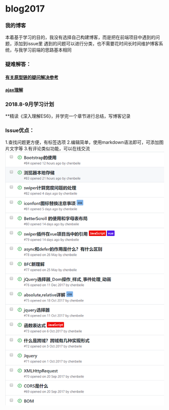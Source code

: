 # blog2017
### 我的博客
本着基于学习的目的，我没有选择自己构建博客，而是把在前端项目中遇到的问题，添加到issue里
遇到的问题可以进行分类，也不需要花时间长时间维护博客系统，与我学习前端的思路基本相同
### 疑难解答：
#### [有关原型链的疑问解决参考](https://hexianzhi.github.io/2017/04/27/JavaScript%E5%8E%9F%E5%9E%8B/)
#### [ajax理解](https://github.com/chenbeile/blog2017/issues/64)
### 2018.8-9月学习计划
**精读《深入理解ES6》，并学完一个章节进行总结，写博客记录
### Issue优点：
1.查找问题更方便，有标签选项
2.编辑简单，使用markdown语法即可，可添加图片文字等
3.有评论类似功能，可以在线交流
![readme](https://github.com/chenbeile/blog2017/blob/master/img/readme.png)

